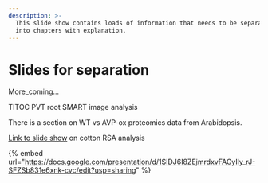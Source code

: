 ```yaml
---
description: >-
  This slide show contains loads of information that needs to be separated out
  into chapters with explanation.
---
```


# Slides for separation

More\_coming...



TITOC PVT root SMART image analysis

There is a section on WT vs AVP-ox proteomics data from Arabidopsis.&#x20;

[Link to slide show](https://docs.google.com/presentation/d/1SIDJ6I8ZEjmrdxvFAGyIly\_rJ-SFZSb831e6xnk-cvc/edit?usp=sharing) on cotton RSA analysis&#x20;

{% embed url="https://docs.google.com/presentation/d/1SIDJ6I8ZEjmrdxvFAGyIly_rJ-SFZSb831e6xnk-cvc/edit?usp=sharing" %}

